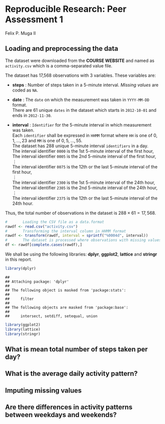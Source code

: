 # Reproducible Research: Peer Assessment 1
Felix P. Muga II  


## Loading and preprocessing the data

The dataset were downloaded from the **COURSE WEBSITE** and named as `activity.csv` which is a comma-separated value file.

The dataset has 17,568 observations with 3 variables. These variables are:

* **steps** : Number of steps taken in a 5-minute interval.  *Missing values* are coded as `NA`.

* **date** :  The `date` on which the measurement was taken in `YYYY-MM-DD` format.  
There are 61 unique `dates` in the dataset which starts in `2012-10-01` and ends in `2012-11-30`.

* **interval** : `Identifier` for the 5-minute interval in which measurement was taken.  
Each `identifier` shall be expressed in `HHMM` format where `HH` is one of  $0,1,\ldots,23$ and `MM` is one of $0, 5,\ldots, 55$.   
The dataset has 288 unique 5-minute interval `identifiers` in a day.  
The interval identifier `0000` is the 1st 5-minute interval of the first hour,   
The interval identifier `0005` is the 2nd 5-minute interval of the first hour,  
$\vdots$   
The interval identifier `0075` is the 12th or the last 5-minute interval of the first hour,   
$\vdots$   
The interval identifier `2300` is the 1st 5-minute interval of the 24th hour,  
The interval identifier `2305` is the 2nd 5-minute interval of the 24th hour,  
$\vdots$   
The interval identifier `2375` is the 12th or the last 5-minute interval of the 24th hour.  

Thus, the total number of observations in the dataset is $288 \times 61 = 17,568$.



```r
#       Loading the CSV file as a data.format
rawdf <- read.csv("activity.csv")
#       Transforming the interval column in HHMM format
rawdf <- transform(rawdf, interval = sprintf("%0004d", interval))
#       The dataset is processed where observations with missing values are removed.
df <- rawdf[complete.cases(rawdf),]
```

We shall be using the following libraries: **dplyr**, **ggplot2**, **lattice** and **stringr** in this report.
        

```r
library(dplyr)
```

```
## 
## Attaching package: 'dplyr'
## 
## The following object is masked from 'package:stats':
## 
##     filter
## 
## The following objects are masked from 'package:base':
## 
##     intersect, setdiff, setequal, union
```

```r
library(ggplot2)
library(lattice)
library(stringr)
```

## What is mean total number of steps taken per day?



## What is the average daily activity pattern?



## Imputing missing values



## Are there differences in activity patterns between weekdays and weekends?
